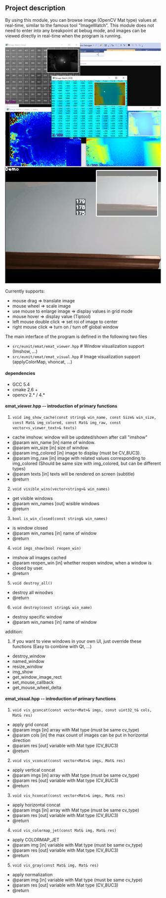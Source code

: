 ﻿## Project description ##

By using this module, you can browse image (OpenCV Mat type) values at real-time, similar to the famous tool "ImageWatch". This module does not need to enter into any breakpoint at bebug mode, and images can be viewed directly in real-time when the program is running.


![example](example.png)
![example](example.gif)

Currently supports:
- mouse drag => translate image
- mouse wheel => scale image
- use mouse to enlarge image => display values in grid mode
- mouse hover => display value (Tiptool)
- left mouse double click => set roi of image to center
- right mouse click => turn on / turn off global window



The main interface of the program is defined in the following two files
- `src/eunit/emat/emat_viewer.hpp`  	# Window visualization support (Imshow, ...)
- `src/eunit/emat/emat_visual.hpp`  	# Image visualization support (applyColorMap, vhoncat, ...)


#### dependencies  ####
- GCC 5.4
- cmake 2.6 +
- opencv 2.* / 4.*

#### emat_viewer.hpp -- introduction of primary functions  ####

1. `void img_show_cache(const string& win_name, const Size& win_size, const Mat& img_colored, const Mat& img_raw, const vector<s_viewer_text>& texts)`

- cache imshow: window will be updated/shown after call "imshow"
- @param win_name [in] name of window.
- @param win_size [in] size of window.
- @param img_colored [in] image to display (must be CV_8UC3).
- @param img_raw [in] image with related values corresponding to img_colored (Should be same size with img_colored, but can be different types)
- @param texts [in] texts will be rendered on screen (subtitle)
- @return
   
2. `void visible_wins(vector<string>& win_names)`

- get visible windows
- @param win_names [out] wisible windows
- @return
	
3. `bool is_win_closed(const string& win_names)`

- is window closed
- @param win_names [in] name of window
- @return
  
4. `void imgs_show(bool reopen_win)`

- imshow all images cached
- @param reopen_win [in] whether reopen window, when a window is closed by user. 
- @return
		
5. `void destroy_all()`

- destroy all winodws
- @return

6. `void destroy(const string& win_name)`

- destroy specific window
- @param win_names [in] name of window



addition:

1. If you want to view windows in your own UI, just override these functions (Easy to combine with Qt, ...)

- destroy_window
- named_window
- resize_window
- img_show
- get_window_image_rect
- set_mouse_callback
- get_mouse_wheel_delta
	
#### emat_visual.hpp -- introduction of primary functions  ####

1. `void vis_gconcat(const vector<Mat>& imgs, const uint32_t& cols, Mat& res)`

- apply grid concat 
- @param imgs [in] array with Mat type (must be same cv_type)
- @param cols [in] the max count of images can be put in horizontal direction
- @param res [out] variable with Mat type (CV_8UC3)
- @return


2. `void vis_vconcat(const vector<Mat>& imgs, Mat& res)`

- apply vertical concat
- @param imgs [in] array with Mat type (must be same cv_type)
- @param res [out] variable with Mat type (CV_8UC3)
- @return

3. `void vis_hconcat(const vector<Mat>& imgs, Mat& res)`

- apply horizontal concat
- @param imgs [in] array with Mat type (must be same cv_type)
- @param res [out] variable with Mat type (CV_8UC3)
- @return


4. `void vis_colormap_jet(const Mat& img, Mat& res)`

- apply COLORMAP_JET
- @param img [in] variable with Mat type (must be same cv_type)
- @param res [out] variable with Mat type (CV_8UC3)
- @return


5. `void vis_gray(const Mat& img, Mat& res)`

- apply normalization
- @param img [in] variable with Mat type (must be same cv_type)
- @param res [out] variable with Mat type (CV_8UC3)
- @return

